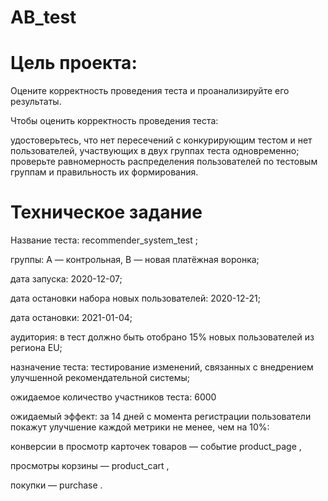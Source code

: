 # AB_test

# Цель проекта:
Оцените корректность проведения теста и проанализируйте его результаты.

Чтобы оценить корректность проведения теста:

удостоверьтесь, что нет пересечений с конкурирующим тестом и нет пользователей, участвующих в двух группах теста одновременно;
проверьте равномерность распределения пользователей по тестовым группам и правильность их формирования.

# Техническое задание
Название теста: recommender_system_test ;

группы: А — контрольная, B — новая платёжная воронка;

дата запуска: 2020-12-07;

дата остановки набора новых пользователей: 2020-12-21;

дата остановки: 2021-01-04;

аудитория: в тест должно быть отобрано 15% новых пользователей из региона EU;

назначение теста: тестирование изменений, связанных с внедрением улучшенной рекомендательной системы;

ожидаемое количество участников теста: 6000

ожидаемый эффект: за 14 дней с момента регистрации пользователи покажут улучшение каждой метрики не менее, чем на 10%:

конверсии в просмотр карточек товаров — событие product_page ,

просмотры корзины — product_cart ,

покупки — purchase .
